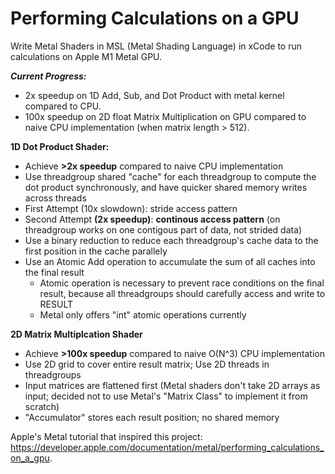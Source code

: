 # Performing Calculations on a GPU

Write Metal Shaders in MSL (Metal Shading Language) in xCode to run calculations on Apple M1 Metal GPU.

_**Current Progress:**_
- 2x speedup on 1D Add, Sub, and Dot Product with metal kernel compared to CPU.
- 100x speedup on 2D float Matrix Multiplication on GPU compared to naive CPU implementation (when matrix length > 512).

**1D Dot Product Shader:**
- Achieve **>2x speedup** compared to naive CPU implementation
- Use threadgroup shared "cache" for each threadgroup to compute the dot product synchronously, and have quicker shared memory writes across threads
- First Attempt (10x slowdown): stride access pattern
- Second Attempt **(2x speedup)**: **continous access pattern** (on threadgroup works on one contigous part of data, not strided data)
- Use a binary reduction to reduce each threadgroup's cache data to the first position in the cache parallely
- Use an Atomic Add operation to accumulate the sum of all caches into the final result
  - Atomic operation is necessary to prevent race conditions on the final result, because all threadgroups should carefully access and write to RESULT
  - Metal only offers "int" atomic operations currently
 
**2D Matrix Multiplcation Shader**
- Achieve **>100x speedup** compared to naive O(N^3) CPU implementation
- Use 2D grid to cover entire result matrix; Use 2D threads in threadgroups
- Input matrices are flattened first (Metal shaders don't take 2D arrays as input; decided not to use Metal's "Matrix Class" to implement it from scratch)
- "Accumulator" stores each result position; no shared memory


Apple's Metal tutorial that inspired this project: https://developer.apple.com/documentation/metal/performing_calculations_on_a_gpu.
